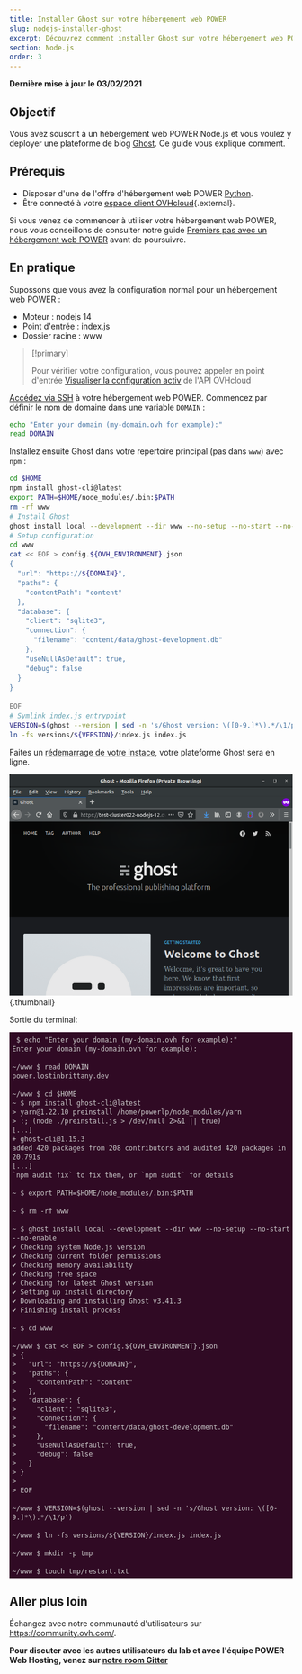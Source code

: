 ```yaml
---
title: Installer Ghost sur votre hébergement web POWER
slug: nodejs-installer-ghost
excerpt: Découvrez comment installer Ghost sur votre hébergement web POWER
section: Node.js
order: 3
---
```




<style>
 pre {
     font-size: 14px;
 }
 pre.console {
   background-color: #300A24; 
   color: #ccc;
   font-family: monospace;
   padding: 5px;
   margin-bottom: 5px;
 }
 pre.console code {
   border: solid 0px transparent;
   font-family: monospace !important;
 }
 .small {
     font-size: 0.75em;
 }
</style>

**Dernière mise à jour le 03/02/2021**

## Objectif

Vous avez souscrit à un hébergement web POWER Node.js et vous voulez y deployer une plateforme de blog [Ghost](https://ghost.org/). Ce guide vous explique comment.

## Prérequis

- Disposer d'une de l'offre d'hébergement web POWER [Python](https://labs.ovh.com/managed-python).
- Être connecté à votre [espace client OVHcloud](https://www.ovh.com/auth/?action=gotomanager){.external}.

Si vous venez de commencer à utiliser votre hébergement web POWER, nous vous conseillons de consulter notre guide [Premiers pas avec un hébergement web POWER](../premiers-pas-avec-hebergement-web-POWER/) avant de poursuivre.

## En pratique

Supossons que vous avez la configuration normal pour un hébergement web POWER :

- Moteur : nodejs 14 
- Point d'entrée : index.js 
- Dossier racine : www 


> [!primary]
>
> Pour vérifier votre configuration, vous pouvez appeler en point d'entrée [Visualiser la configuration activ](../premiers-pas-avec-hebergement-web-POWER/#api-get-active-configuration) de l'API OVHcloud


[Accédez via SSH](../premiers-pas-avec-hebergement-web-POWER/#ssh) à votre hébergement web POWER. Commencez par définir le nom de domaine dans une variable `DOMAIN` :

```sh
echo "Enter your domain (my-domain.ovh for example):"
read DOMAIN
```
Installez ensuite Ghost dans votre repertoire principal (pas dans `www`) avec `npm` :

```sh
cd $HOME
npm install ghost-cli@latest
export PATH=$HOME/node_modules/.bin:$PATH
rm -rf www
# Install Ghost
ghost install local --development --dir www --no-setup --no-start --no-enable
# Setup configuration
cd www
cat << EOF > config.${OVH_ENVIRONMENT}.json
{
  "url": "https://${DOMAIN}",
  "paths": {
    "contentPath": "content"
  },
  "database": {
    "client": "sqlite3",
    "connection": {
      "filename": "content/data/ghost-development.db"
    },
    "useNullAsDefault": true,
    "debug": false
  }
}

EOF
# Symlink index.js entrypoint
VERSION=$(ghost --version | sed -n 's/Ghost version: \([0-9.]*\).*/\1/p')
ln -fs versions/${VERSION}/index.js index.js
```

Faites un [rédemarrage de votre instace](../premiers-pas-avec-hebergement-web-POWER/#restart), votre plateforme Ghost sera en ligne.

![Ghost](images/nodejs-install-ghost-01.png){.thumbnail}


Sortie du terminal:

<pre class="console"><code> $ echo "Enter your domain (my-domain.ovh for example):"
Enter your domain (my-domain.ovh for example):

~/www $ read DOMAIN
power.lostinbrittany.dev

~/www $ cd $HOME
~ $ npm install ghost-cli@latest
> yarn@1.22.10 preinstall /home/powerlp/node_modules/yarn
> :; (node ./preinstall.js > /dev/null 2>&1 || true)
[...]
+ ghost-cli@1.15.3
added 420 packages from 208 contributors and audited 420 packages in 20.791s
[...]
`npm audit fix` to fix them, or `npm audit` for details

~ $ export PATH=$HOME/node_modules/.bin:$PATH

~ $ rm -rf www

~ $ ghost install local --development --dir www --no-setup --no-start --no-enable
✔ Checking system Node.js version
✔ Checking current folder permissions
✔ Checking memory availability
✔ Checking free space
✔ Checking for latest Ghost version
✔ Setting up install directory
✔ Downloading and installing Ghost v3.41.3
✔ Finishing install process

~ $ cd www

~/www $ cat << EOF > config.${OVH_ENVIRONMENT}.json
> {
>   "url": "https://${DOMAIN}",
>   "paths": {
>     "contentPath": "content"
>   },
>   "database": {
>     "client": "sqlite3",
>     "connection": {
>       "filename": "content/data/ghost-development.db"
>     },
>     "useNullAsDefault": true,
>     "debug": false
>   }
> }
>
> EOF

~/www $ VERSION=$(ghost --version | sed -n 's/Ghost version: \([0-9.]*\).*/\1/p')

~/www $ ln -fs versions/${VERSION}/index.js index.js

~/www $ mkdir -p tmp

~/www $ touch tmp/restart.txt
</code></pre>



## Aller plus loin

Échangez avec notre communauté d'utilisateurs sur <https://community.ovh.com/>.

**Pour discuter avec les autres utilisateurs du lab et avec l'équipe POWER Web Hosting, venez sur [notre room Gitter](https://gitter.im/ovh/power-web-hosting)**